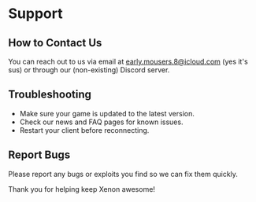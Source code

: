 # Support

## How to Contact Us
You can reach out to us via email at early.mousers.8@icloud.com (yes it's sus) or through our (non-existing) Discord server.

## Troubleshooting
- Make sure your game is updated to the latest version.
- Check our news and FAQ pages for known issues.
- Restart your client before reconnecting.

## Report Bugs
Please report any bugs or exploits you find so we can fix them quickly.

Thank you for helping keep Xenon awesome!

